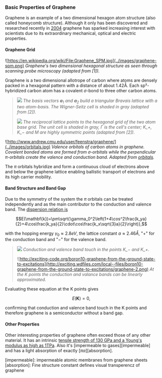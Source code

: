 ### Basic Properties of Graphene

Graphene is an example of a two dimensional hexagon atom structure (also called honeycomb structure). Although it only has been discovered and researched recently in [2004][props] graphene has sparked increasing interest with scientists due to its extraordinary mechanical, optical and electric properties.

#### Graphene Grid

![https://en.wikipedia.org/wiki/File:Graphene_SPM.jpg](../images/graphene-spm.png)
_Graphene's two dimensional hexagonal structure as seen through scanning probe microscopy (adapted from [1])._

Graphene is a two dimensional allotrope of carbon where atoms are densely packed in a hexagonal pattern with a distance of about 1.42Å. Each sp²-hybridized carbon atom has a covalent $\sigma$-bond to three other carbon atoms.

>![](../images/cell.png)
>_The basis vectors $\mathbf{a}_1$ and $\mathbf{a}_2$ build a triangular Bravais lattice with a two atom-basis. The Wigner-Seitz cell is shaded in gray (adapted from [2])._
>
>![](../images/k-cell.png)
>_The reciprocal lattice points to the hexagonal grid of the two atom base grid. The unit cell is shaded in gray, $\Gamma$ is the cell's center; $K\_+$, $K\_-$ and $M$ are highly symmetric points (adapted from [2])._

![http://www.andrew.cmu.edu/user/feenstra/graphene/](../images/orbitals.jpg)
_Valence orbitals of carbon atoms in graphene. Covalent bonded atoms are formed from $\sigma$-orbitals while the perpendicular $\pi$-orbitals create the valence and conduction band. Adapted from [orbitals]._

The $\pi$ orbitals hybridize and form a continuous cloud of electrons above and below the graphene lattice enabling ballistic transport of electrons and its high carrier mobility.

#### Band Structure and Band Gap

Due to the symmetry of the system the $\pi$ orbitals can be treated independently and as the main contributor to the conduction and valence band. The [dispersion relation is][bands]

$$E(\mathbf{k})=\pm\sqrt{\gamma_0^2\left(1+4\cos^2\frac{k_ya}{2}+4\cos\frac{k_ya}{2}\cdot\cos\frac{k_x\sqrt{3}a}{2}\right)},$$

with the hopping energy $\gamma_0\approx2.8eV$, the lattice constant $a\approx2.46Å$, "$+$" for the conduction band and "$-$" for the valence band.

>![](../images/band-2d.png)
>_Conduction and valence band touch in the points $K\_-$ and $K\_+$._
>
>![http://exciting-code.org/boron10-graphene-from-the-ground-state-to-excitations](http://exciting.wdfiles.com/local--files/boron10-graphene-from-the-ground-state-to-excitations/graphene-2.png)
>_At the K points the conduction and valance bands can be linearly approximated._

Evaluating these equation at the K points gives

$$E(\mathbf{K})=0,$$

confirming that conduction and valence band touch in the K points and therefore graphene is a semiconductor without a band gap.

#### Other Properties

Other interesting properties of graphene often exceed those of any other material. It has an intrinsic [tensile strength of 130 GPa and a Young's modulus as high as 1TPa][mechanical]. Also it's [impermeable to gases][impermeable] and has a light absorption of exactly [$\pi\alpha$][absorption].

[props]: Graphene
[grid]: http://www.hindawi.com/journals/isrn/2012/501686/
[orbitals]: http://www.andrew.cmu.edu/user/feenstra/graphene/
[bands]: http://adsabs.harvard.edu/abs/1947PhRv...71..622W
[mechanical]: http://adsabs.harvard.edu/abs/2008Sci...321..385L
[impermeable]: impermeable atomic membranes from graphene sheets
[absorption]: Fine structure constant defines visual transperencz of graphene
